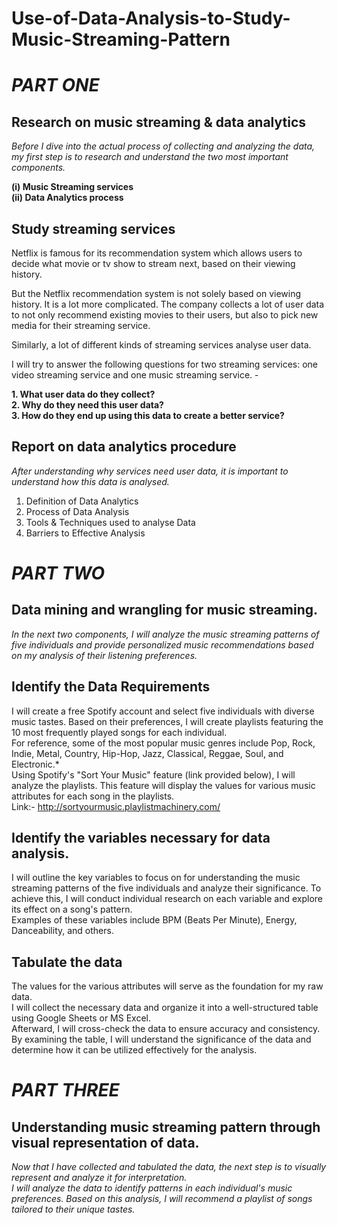 # Use-of-Data-Analysis-to-Study-Music-Streaming-Pattern<br>

# *PART ONE*

## Research on music streaming & data analytics <br>
*Before I dive into the actual process of collecting and analyzing the data, my first step is to research and understand the two most important components.* <br>

**(i)  Music Streaming services** <br>
**(ii) Data Analytics process<br>**

## Study streaming services
Netflix is famous for its recommendation system which allows users to decide what movie or tv show to stream next, based on their viewing history. <br>

But the Netflix recommendation system is not solely based on viewing history. It is a lot more complicated. The company collects a lot of user data to not only recommend existing movies to their users, but also to pick new media for their streaming service.<br>

Similarly, a lot of different kinds of streaming services analyse user data. <br>

I will try to answer the following questions for two streaming services: one video streaming service and one music streaming service. -<br> 

**1. What user data do they collect?** <br>
**2. Why do they need this user data?** <br>
**3. How do they end up using this data to create a better service?** <br>

## Report on data analytics procedure <br>
*After understanding why services need user data, it is important to understand how this data is analysed.* <br>
1. Definition of Data Analytics <br>
2. Process of Data Analysis <br>
3. Tools & Techniques used to analyse Data <br>
4. Barriers to Effective Analysis <br>

# *PART TWO*
## Data mining and wrangling for music streaming. <br>
*In the next two components, I will analyze the music streaming patterns of five individuals and provide personalized music recommendations based on my analysis of their listening preferences.* <br>

## Identify the Data Requirements <br>
I will create a free Spotify account and select five individuals with diverse music tastes. Based on their preferences, I will create playlists featuring the 10 most frequently played songs for each individual. <br>
For reference, some of the most popular music genres include Pop, Rock, Indie, Metal, Country, Hip-Hop, Jazz, Classical, Reggae, Soul, and Electronic.*<br>
Using Spotify's "Sort Your Music" feature (link provided below), I will analyze the playlists. This feature will display the values for various music attributes for each song in the playlists.<br>
Link:- http://sortyourmusic.playlistmachinery.com/ <br>

## Identify the variables necessary for data analysis. <br>
I will outline the key variables to focus on for understanding the music streaming patterns of the five individuals and analyze their significance. To achieve this, I will conduct individual research on each variable and explore its effect on a song's pattern. <br>
Examples of these variables include BPM (Beats Per Minute), Energy, Danceability, and others. <br>

## Tabulate the data <br>
The values for the various attributes will serve as the foundation for my raw data. <br>
I will collect the necessary data and organize it into a well-structured table using Google Sheets or MS Excel.<br>
Afterward, I will cross-check the data to ensure accuracy and consistency. By examining the table, I will understand the significance of the data and determine how it can be utilized effectively for the analysis. <br>

# *PART THREE*
## Understanding music streaming pattern through visual representation of data. <br>
*Now that I have collected and tabulated the data, the next step is to visually represent and analyze it for interpretation.* <br>
*I will analyze the data to identify patterns in each individual's music preferences. Based on this analysis, I will recommend a playlist of songs tailored to their unique tastes.* <br>
